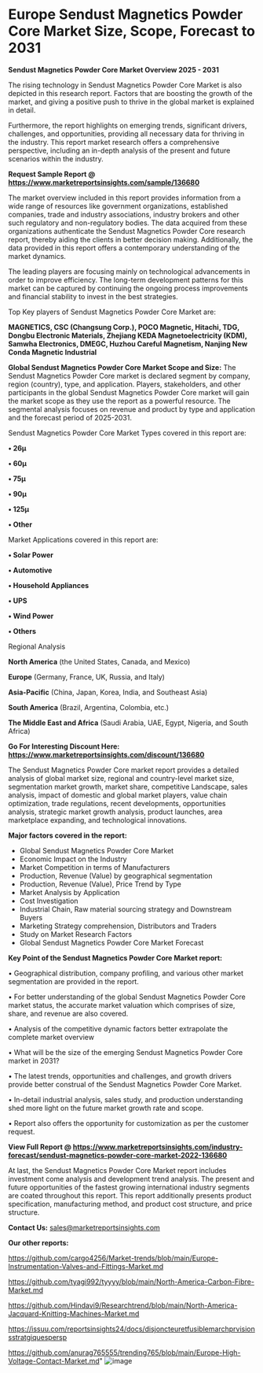 # Europe Sendust Magnetics Powder Core Market Size, Scope, Forecast to 2031

<Strong> Sendust Magnetics Powder Core Market Overview 2025 - 2031</strong>

The rising technology in Sendust Magnetics Powder Core Market is also depicted in this research report. Factors that are boosting the growth of the market, and giving a positive push to thrive in the global market is explained in detail.

Furthermore, the report highlights on emerging trends, significant drivers, challenges, and opportunities, providing all necessary data for thriving in the industry. This report market research offers a comprehensive perspective, including an in-depth analysis of the present and future scenarios within the industry.

<strong>Request Sample Report @ <a href=https://www.marketreportsinsights.com/sample/136680>https://www.marketreportsinsights.com/sample/136680</a></strong>

The market overview included in this report provides information from a wide range of resources like government organizations, established companies, trade and industry associations, industry brokers and other such regulatory and non-regulatory bodies. The data acquired from these organizations authenticate the Sendust Magnetics Powder Core research report, thereby aiding the clients in better decision making. Additionally, the data provided in this report offers a contemporary understanding of the market dynamics.

The leading players are focusing mainly on technological advancements in order to improve efficiency. The long-term development patterns for this market can be captured by continuing the ongoing process improvements and financial stability to invest in the best strategies.

Top Key players of Sendust Magnetics Powder Core Market are:

<strong>MAGNETICS, CSC (Changsung Corp.), POCO Magnetic, Hitachi, TDG, Dongbu Electronic Materials, Zhejiang KEDA Magnetoelectricity (KDM), Samwha Electronics, DMEGC, Huzhou Careful Magnetism, Nanjing New Conda Magnetic Industrial</strong>

<strong><b>Global Sendust Magnetics Powder Core Market Scope and Size:</b></strong>
The Sendust Magnetics Powder Core market is declared segment by company, region (country), type, and application. Players, stakeholders, and other participants in the global Sendust Magnetics Powder Core market will gain the market scope as they use the report as a powerful resource. The segmental analysis focuses on revenue and product by type and application and the forecast period of 2025-2031.

Sendust Magnetics Powder Core Market Types covered in this report are:

<strong>• 26µ

• 60µ

• 75µ

• 90µ

• 125µ

• Other</strong>

Market Applications covered in this report are:

<strong>• Solar Power

• Automotive

• Household Appliances

• UPS

• Wind Power

• Others</strong> 

Regional Analysis

<strong>North America</strong> (the United States, Canada, and Mexico)

<strong>Europe</strong> (Germany, France, UK, Russia, and Italy)

<strong>Asia-Pacific</strong> (China, Japan, Korea, India, and Southeast Asia)

<strong>South America</strong> (Brazil, Argentina, Colombia, etc.)

<strong>The Middle East and Africa</strong> (Saudi Arabia, UAE, Egypt, Nigeria, and South Africa)

<strong>Go For Interesting Discount Here: <a href=https://www.marketreportsinsights.com/discount/136680>https://www.marketreportsinsights.com/discount/136680</a></strong>

The Sendust Magnetics Powder Core market report provides a detailed analysis of global market size, regional and country-level market size, segmentation market growth, market share, competitive Landscape, sales analysis, impact of domestic and global market players, value chain optimization, trade regulations, recent developments, opportunities analysis, strategic market growth analysis, product launches, area marketplace expanding, and technological innovations.

<strong><b>Major factors covered in the report:</b></strong>
<ul>
  <li>Global Sendust Magnetics Powder Core Market </li>
  <li>Economic Impact on the Industry</li>
  <li>Market Competition in terms of Manufacturers</li>
  <li>Production, Revenue (Value) by geographical segmentation</li>
  <li>Production, Revenue (Value), Price Trend by Type</li>
  <li>Market Analysis by Application</li>
  <li>Cost Investigation</li>
  <li>Industrial Chain, Raw material sourcing strategy and Downstream Buyers</li>
  <li>Marketing Strategy comprehension, Distributors and Traders</li>
  <li>Study on Market Research Factors</li>
  <li>Global Sendust Magnetics Powder Core Market Forecast</li>
</ul>

<strong><b>Key Point of the Sendust Magnetics Powder Core Market report:</b></strong>

• Geographical distribution, company profiling, and various other market segmentation are provided in the report.

• For better understanding of the global Sendust Magnetics Powder Core market status, the accurate market valuation which comprises of size, share, and revenue are also covered.

• Analysis of the competitive dynamic factors better extrapolate the complete market overview

• What will be the size of the emerging Sendust Magnetics Powder Core market in 2031?

• The latest trends, opportunities and challenges, and growth drivers provide better construal of the Sendust Magnetics Powder Core Market.

• In-detail industrial analysis, sales study, and production understanding shed more light on the future market growth rate and scope.

• Report also offers the opportunity for customization as per the customer request.

<strong><b>View Full Report @ <a href=https://www.marketreportsinsights.com/industry-forecast/sendust-magnetics-powder-core-market-2022-136680>https://www.marketreportsinsights.com/industry-forecast/sendust-magnetics-powder-core-market-2022-136680</a></b></strong>


At last, the Sendust Magnetics Powder Core Market report includes investment come analysis and development trend analysis. The present and future opportunities of the fastest growing international industry segments are coated throughout this report. This report additionally presents product specification, manufacturing method, and product cost structure, and price structure.

<strong>Contact Us:</strong>
sales@marketreportsinsights.com

<strong>Our other reports:</strong>

<a href=https://github.com/cargo4256/Market-trends/blob/main/Europe-Instrumentation-Valves-and-Fittings-Market.md>https://github.com/cargo4256/Market-trends/blob/main/Europe-Instrumentation-Valves-and-Fittings-Market.md</a>

<a href=https://github.com/tyagi992/tyyyy/blob/main/North-America-Carbon-Fibre-Market.md>https://github.com/tyagi992/tyyyy/blob/main/North-America-Carbon-Fibre-Market.md</a>

<a href=https://github.com/Hindavi9/Researchtrend/blob/main/North-America-Jacquard-Knitting-Machines-Market.md>https://github.com/Hindavi9/Researchtrend/blob/main/North-America-Jacquard-Knitting-Machines-Market.md</a>

<a href=https://issuu.com/reportsinsights24/docs/disjoncteuretfusiblemarchprvisionsstratgiquespersp>https://issuu.com/reportsinsights24/docs/disjoncteuretfusiblemarchprvisionsstratgiquespersp</a>

<a href=https://github.com/anurag765555/trending765/blob/main/Europe-High-Voltage-Contact-Market.md>https://github.com/anurag765555/trending765/blob/main/Europe-High-Voltage-Contact-Market.md</a>"
![image](https://github.com/user-attachments/assets/1d66615b-b91e-48f2-bc60-25bf0ddf7a33)
